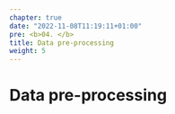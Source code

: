 ```yaml
---
chapter: true
date: "2022-11-08T11:19:11+01:00"
pre: <b>04. </b>
title: Data pre-processing
weight: 5
---
```


# Data pre-processing
